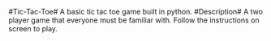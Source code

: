 #Tic-Tac-Toe#
A basic tic tac toe game built in python.
#Description#
A two player game that everyone must be familiar with. Follow the instructions on screen to play.
